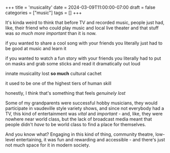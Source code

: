 +++
title = 'musicality'
date = 2024-03-09T11:00:00-07:00
draft = false
categories = ["music"]
tags = []
+++

It's kinda weird to think that before TV and recorded music, people just had, like, their friend who could play music and local live theater and that stuff was _so much more important_ than it is now.

if you wanted to share a cool song with your friends you literally just had to be good at music and learn it

if you wanted to watch a fun story with your friends you literally had to put on masks and grab some sticks and read it dramatically out loud

innate musicality lost **so much** cultural cachet

it used to be one of the highest tiers of human skill

honestly, I think that's something that feels _genuinely lost_

Some of my grandparents were successful hobby musicians, they would participate in vaudeville style variety shows,
and since not everybody had a TV, this kind of entertainment was _vital_ and _important_ - and, like, they
were nowhere near world class, but the lack of broadcast media meant that people didn't _have_ to be world class
to find a place for themselves.

And you know what? Engaging in this kind of thing, community theatre, low-level entertaining, it was fun and rewarding and
accessible - and there's just not much space for it in modern society.